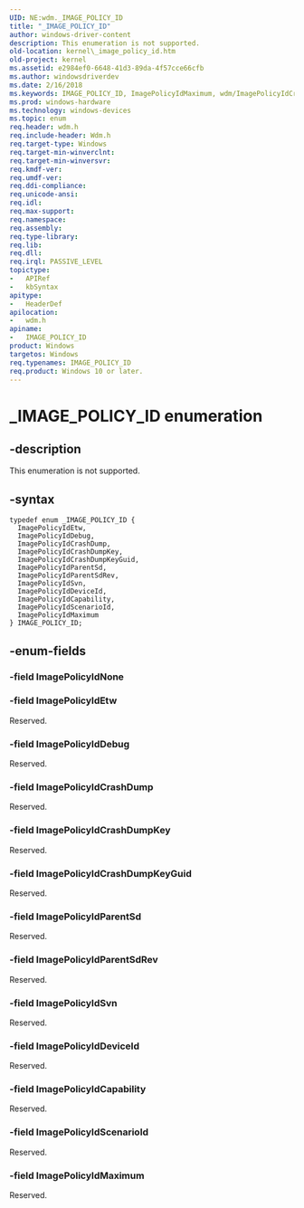 ```yaml
---
UID: NE:wdm._IMAGE_POLICY_ID
title: "_IMAGE_POLICY_ID"
author: windows-driver-content
description: This enumeration is not supported.
old-location: kernel\_image_policy_id.htm
old-project: kernel
ms.assetid: e2984ef0-6648-41d3-89da-4f57cce66cfb
ms.author: windowsdriverdev
ms.date: 2/16/2018
ms.keywords: IMAGE_POLICY_ID, ImagePolicyIdMaximum, wdm/ImagePolicyIdCrashDumpKeyGuid, wdm/ImagePolicyIdParentSdRev, wdm/ImagePolicyIdCapability, ImagePolicyIdCrashDump, wdm/ImagePolicyIdSvn, wdm/ImagePolicyIdCrashDump, wdm/ImagePolicyIdEtw, ImagePolicyIdEtw, ImagePolicyIdParentSdRev, wdm/ImagePolicyIdDebug, ImagePolicyIdDebug, _IMAGE_POLICY_ID, IMAGE_POLICY_ID enumeration [Kernel-Mode Driver Architecture], ImagePolicyIdCrashDumpKeyGuid, wdm/ImagePolicyIdDeviceId, ImagePolicyIdParentSd, wdm/ImagePolicyIdMaximum, ImagePolicyIdScenarioId, ImagePolicyIdSvn, kernel._image_policy_id, wdm/IMAGE_POLICY_ID, wdm/ImagePolicyIdScenarioId, ImagePolicyIdCapability, wdm/ImagePolicyIdCrashDumpKey, wdm/ImagePolicyIdParentSd, ImagePolicyIdCrashDumpKey, ImagePolicyIdDeviceId
ms.prod: windows-hardware
ms.technology: windows-devices
ms.topic: enum
req.header: wdm.h
req.include-header: Wdm.h
req.target-type: Windows
req.target-min-winverclnt: 
req.target-min-winversvr: 
req.kmdf-ver: 
req.umdf-ver: 
req.ddi-compliance: 
req.unicode-ansi: 
req.idl: 
req.max-support: 
req.namespace: 
req.assembly: 
req.type-library: 
req.lib: 
req.dll: 
req.irql: PASSIVE_LEVEL
topictype:
-	APIRef
-	kbSyntax
apitype:
-	HeaderDef
apilocation:
-	wdm.h
apiname:
-	IMAGE_POLICY_ID
product: Windows
targetos: Windows
req.typenames: IMAGE_POLICY_ID
req.product: Windows 10 or later.
---
```


# _IMAGE_POLICY_ID enumeration


## -description


This enumeration is not supported.


## -syntax


````
typedef enum _IMAGE_POLICY_ID { 
  ImagePolicyIdEtw,
  ImagePolicyIdDebug,
  ImagePolicyIdCrashDump,
  ImagePolicyIdCrashDumpKey,
  ImagePolicyIdCrashDumpKeyGuid,
  ImagePolicyIdParentSd,
  ImagePolicyIdParentSdRev,
  ImagePolicyIdSvn,
  ImagePolicyIdDeviceId,
  ImagePolicyIdCapability,
  ImagePolicyIdScenarioId,
  ImagePolicyIdMaximum
} IMAGE_POLICY_ID;
````


## -enum-fields




### -field ImagePolicyIdNone


### -field ImagePolicyIdEtw

Reserved.


### -field ImagePolicyIdDebug

Reserved.


### -field ImagePolicyIdCrashDump

Reserved.


### -field ImagePolicyIdCrashDumpKey

Reserved.


### -field ImagePolicyIdCrashDumpKeyGuid

Reserved.


### -field ImagePolicyIdParentSd

Reserved.


### -field ImagePolicyIdParentSdRev

Reserved.


### -field ImagePolicyIdSvn

Reserved.


### -field ImagePolicyIdDeviceId

Reserved.


### -field ImagePolicyIdCapability

Reserved.


### -field ImagePolicyIdScenarioId

Reserved.


### -field ImagePolicyIdMaximum

Reserved.

